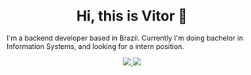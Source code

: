 <h1 style="text-align:center">Hi, this is Vitor 👋</h1>

I'm a backend developer based in Brazil. Currently I'm doing bachelor in Information Systems, and looking for a intern position.

<p align="center">
  <a href="https://www.linkedin.com/in/justamandd/">
    <img src="https://skillicons.dev/icons?i=linkedin" />
  </a>
  <a href="mailto:justamandd@gmail.com">
    <img src="https://skillicons.dev/icons?i=gmail" />
  </a>
</p>
